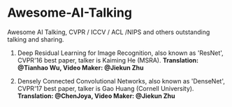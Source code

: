 # Awesome-AI-Talking
Awesome AI Talking, CVPR / ICCV / ACL /NIPS and others outstanding talking and sharing.
1. Deep Residual Learning for Image Recognition, also known as 'ResNet', CVPR'16 best paper, talker is Kaiming He (MSRA).
**Translation: @Tianhao Wu, Video Maker: @Jiekun Zhu**

2. Densely Connected Convolutional Networks, also known as 'DenseNet', CVPR'17 best paper, talker is Gao Huang (Cornell University).
**Translation: @ChenJoya, Video Maker: @Jiekun Zhu**
